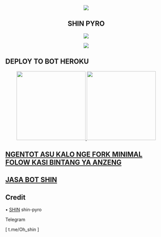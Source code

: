 <p align="center"><img src="https://i0.wp.com/images.hive.blog/DQmZgGvu6YXrMNyDb4wVURLV14WNNSYs58R1kY64HNMSmCL/hive-didver1.gif"></p>
<h2 align="center"> SHIN PYRO  </h2>
<p align="center"><img src="https://i0.wp.com/images.hive.blog/DQmZgGvu6YXrMNyDb4wVURLV14WNNSYs58R1kY64HNMSmCL/hive-didver1.gif"></p>

<p align="center"><a href="https://github.com/serwalker/shin-pyro"> <img src="https://telegra.ph/file/9ffcecae609a1aae73971.jpg"/></a></p>



##  DEPLOY TO BOT HEROKU

<p align="center">
<a href="https://dashboard.heroku.com/new?template=https://github.com/serwalker/shin-pyro"><img src="https://img.shields.io/badge/Deploy%20To%20Heroku-blueviolet?style=for-the-badge&logo=heroku" width="215""/</a>
<a href="https://telegram.dog/XTZ_HerokuBot?start=c2Vyd2Fsa2VyL3NoaW4tcHlybyBtYWlu"><img src="https://img.shields.io/badge/Deploy%20Via%20Telegram-blue?style=for-the-badge&logo=telegram" width="215""/</a>  </p>


## NGENTOT ASU KALO NGE FORK MINIMAL FOLOW KASI BINTANG YA ANZENG 
 
## JASA BOT [SHIN](https://t.me/Oh_shin)

## Credit

• [SHIN](https://github.com/serwalker/shin-pyro) shin-pyro 

Telegram 

[ t.me/Oh_shin ]

